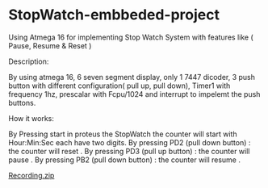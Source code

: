 # StopWatch-embbeded-project
Using Atmega 16 for implementing Stop Watch System with features like ( Pause, Resume &amp; Reset )

Description:

By using atmega 16, 6 seven segment display, only 1 7447 dicoder,
3 push button with different configuration( pull up, pull down), Timer1 with frequency 1hz,
prescalar with Fcpu/1024 and interrupt to impelemt the push buttons.

How it works:

By Pressing start in proteus the StopWatch the counter will start with Hour:Min:Sec
each have two digits.
By pressing PD2 (pull down button) : the counter will reset .
By pressing PD3 (pull up button)   : the counter will pause . 
By pressing PB2 (pull down button) : the counter will resume .

[Recording.zip](https://github.com/AhmedGamal172000/StopWatch-embbeded-project/files/8709097/Recording.zip)
